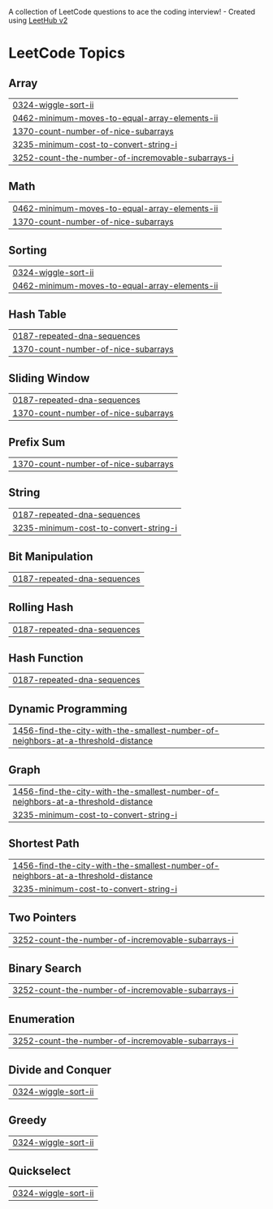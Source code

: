 A collection of LeetCode questions to ace the coding interview! - Created using [LeetHub v2](https://github.com/arunbhardwaj/LeetHub-2.0)
<!---LeetCode Topics Start-->
# LeetCode Topics
## Array
|  |
| ------- |
| [0324-wiggle-sort-ii](https://github.com/kurumiddekezia/leetcode1/tree/master/0324-wiggle-sort-ii) |
| [0462-minimum-moves-to-equal-array-elements-ii](https://github.com/kurumiddekezia/leetcode1/tree/master/0462-minimum-moves-to-equal-array-elements-ii) |
| [1370-count-number-of-nice-subarrays](https://github.com/kurumiddekezia/leetcode1/tree/master/1370-count-number-of-nice-subarrays) |
| [3235-minimum-cost-to-convert-string-i](https://github.com/kurumiddekezia/leetcode1/tree/master/3235-minimum-cost-to-convert-string-i) |
| [3252-count-the-number-of-incremovable-subarrays-i](https://github.com/kurumiddekezia/leetcode1/tree/master/3252-count-the-number-of-incremovable-subarrays-i) |
## Math
|  |
| ------- |
| [0462-minimum-moves-to-equal-array-elements-ii](https://github.com/kurumiddekezia/leetcode1/tree/master/0462-minimum-moves-to-equal-array-elements-ii) |
| [1370-count-number-of-nice-subarrays](https://github.com/kurumiddekezia/leetcode1/tree/master/1370-count-number-of-nice-subarrays) |
## Sorting
|  |
| ------- |
| [0324-wiggle-sort-ii](https://github.com/kurumiddekezia/leetcode1/tree/master/0324-wiggle-sort-ii) |
| [0462-minimum-moves-to-equal-array-elements-ii](https://github.com/kurumiddekezia/leetcode1/tree/master/0462-minimum-moves-to-equal-array-elements-ii) |
## Hash Table
|  |
| ------- |
| [0187-repeated-dna-sequences](https://github.com/kurumiddekezia/leetcode1/tree/master/0187-repeated-dna-sequences) |
| [1370-count-number-of-nice-subarrays](https://github.com/kurumiddekezia/leetcode1/tree/master/1370-count-number-of-nice-subarrays) |
## Sliding Window
|  |
| ------- |
| [0187-repeated-dna-sequences](https://github.com/kurumiddekezia/leetcode1/tree/master/0187-repeated-dna-sequences) |
| [1370-count-number-of-nice-subarrays](https://github.com/kurumiddekezia/leetcode1/tree/master/1370-count-number-of-nice-subarrays) |
## Prefix Sum
|  |
| ------- |
| [1370-count-number-of-nice-subarrays](https://github.com/kurumiddekezia/leetcode1/tree/master/1370-count-number-of-nice-subarrays) |
## String
|  |
| ------- |
| [0187-repeated-dna-sequences](https://github.com/kurumiddekezia/leetcode1/tree/master/0187-repeated-dna-sequences) |
| [3235-minimum-cost-to-convert-string-i](https://github.com/kurumiddekezia/leetcode1/tree/master/3235-minimum-cost-to-convert-string-i) |
## Bit Manipulation
|  |
| ------- |
| [0187-repeated-dna-sequences](https://github.com/kurumiddekezia/leetcode1/tree/master/0187-repeated-dna-sequences) |
## Rolling Hash
|  |
| ------- |
| [0187-repeated-dna-sequences](https://github.com/kurumiddekezia/leetcode1/tree/master/0187-repeated-dna-sequences) |
## Hash Function
|  |
| ------- |
| [0187-repeated-dna-sequences](https://github.com/kurumiddekezia/leetcode1/tree/master/0187-repeated-dna-sequences) |
## Dynamic Programming
|  |
| ------- |
| [1456-find-the-city-with-the-smallest-number-of-neighbors-at-a-threshold-distance](https://github.com/kurumiddekezia/leetcode1/tree/master/1456-find-the-city-with-the-smallest-number-of-neighbors-at-a-threshold-distance) |
## Graph
|  |
| ------- |
| [1456-find-the-city-with-the-smallest-number-of-neighbors-at-a-threshold-distance](https://github.com/kurumiddekezia/leetcode1/tree/master/1456-find-the-city-with-the-smallest-number-of-neighbors-at-a-threshold-distance) |
| [3235-minimum-cost-to-convert-string-i](https://github.com/kurumiddekezia/leetcode1/tree/master/3235-minimum-cost-to-convert-string-i) |
## Shortest Path
|  |
| ------- |
| [1456-find-the-city-with-the-smallest-number-of-neighbors-at-a-threshold-distance](https://github.com/kurumiddekezia/leetcode1/tree/master/1456-find-the-city-with-the-smallest-number-of-neighbors-at-a-threshold-distance) |
| [3235-minimum-cost-to-convert-string-i](https://github.com/kurumiddekezia/leetcode1/tree/master/3235-minimum-cost-to-convert-string-i) |
## Two Pointers
|  |
| ------- |
| [3252-count-the-number-of-incremovable-subarrays-i](https://github.com/kurumiddekezia/leetcode1/tree/master/3252-count-the-number-of-incremovable-subarrays-i) |
## Binary Search
|  |
| ------- |
| [3252-count-the-number-of-incremovable-subarrays-i](https://github.com/kurumiddekezia/leetcode1/tree/master/3252-count-the-number-of-incremovable-subarrays-i) |
## Enumeration
|  |
| ------- |
| [3252-count-the-number-of-incremovable-subarrays-i](https://github.com/kurumiddekezia/leetcode1/tree/master/3252-count-the-number-of-incremovable-subarrays-i) |
## Divide and Conquer
|  |
| ------- |
| [0324-wiggle-sort-ii](https://github.com/kurumiddekezia/leetcode1/tree/master/0324-wiggle-sort-ii) |
## Greedy
|  |
| ------- |
| [0324-wiggle-sort-ii](https://github.com/kurumiddekezia/leetcode1/tree/master/0324-wiggle-sort-ii) |
## Quickselect
|  |
| ------- |
| [0324-wiggle-sort-ii](https://github.com/kurumiddekezia/leetcode1/tree/master/0324-wiggle-sort-ii) |
<!---LeetCode Topics End-->